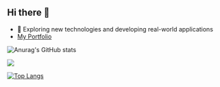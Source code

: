 ## Hi there 👋

- 🌱 Exploring new technologies and developing real-world applications
- [My Portfolio](https://srinivasachari.tech/)

<!--
**chari6268/chari6268** is a ✨ _special_ ✨ repository because its `README.md` (this file) appears on your GitHub profile.

Here are some ideas to get you started:

- 🔭 I’m currently working on ...
- 🌱 I’m currently learning ...
- 👯 I’m looking to collaborate on ...
- 🤔 I’m looking for help with ...
- 💬 Ask me about ...
- 📫 How to reach me: ...
- 😄 Pronouns: ...
- ⚡ Fun fact: ...
-->

![Anurag's GitHub stats](https://github-readme-stats.vercel.app/api?username=chari6268&show_icons=true&theme=radical)

![](https://komarev.com/ghpvc/?username=chari6268&color=blueviolet)

[![Top Langs](https://github-readme-stats.vercel.app/api/top-langs/?username=chari6268&layout=compact)](https://github.com/anuraghazra/github-readme-stats)
